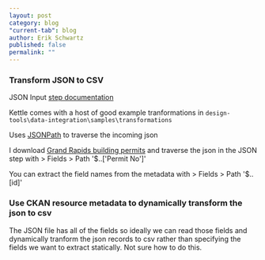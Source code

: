```yaml
---
layout: post
category: blog
"current-tab": blog
author: Erik Schwartz
published: false
permalink: ""
---
```


### Transform JSON to CSV

JSON Input [step documentation](http://infocenter.pentaho.com/help/index.jsp?topic=%2Fpdi_user_guide%2Freference_step_json_input.html)

Kettle comes with a host of good example tranformations in `design-tools\data-integration\samples\transformations`

Uses [JSONPath](http://goessner.net/articles/JsonPath/) to traverse the incoming json

I download [Grand Rapids building permits](http://www.civicdata.com/api/3/action/datastore_search?resource_id=c4651e26-05ef-4894-b43e-bdf7d0b622c6) and traverse the json in the JSON step with > Fields > Path '$..['Permit No']'

You can extract the field names from the metadata with > Fields > Path '$..[id]'

### Use CKAN resource metadata to dynamically transform the json to csv

The JSON file has all of the fields so ideally we can read those fields and dynamically tranform the json records to csv rather than specifying the fields we want to extract statically. Not sure how to do this.


